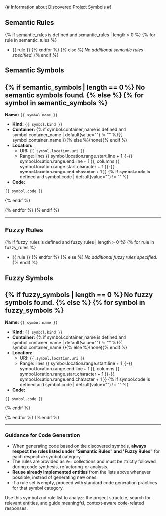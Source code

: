 {# Information about Discovered Project Symbols #}

## Semantic Rules

{% if semantic_rules is defined and semantic_rules | length > 0 %}
{% for rule in semantic_rules %}
- {{ rule }}
{% endfor %}
{% else %}
_No additional semantic rules specified._
{% endif %}

## Semantic Symbols

{% if semantic_symbols | length == 0 %}
**No semantic symbols found.**
{% else %}
{% for symbol in semantic_symbols %}
---

**Name:** `{{ symbol.name }}`
- **Kind:** `{{ symbol.kind }}`
- **Container:** {% if symbol.container_name is defined and symbol.container_name | default(value="") != "" %}{{ symbol.container_name }}{% else %}(none){% endif %}
- **Location:** 
    - URI: `{{ symbol.location.uri }}`
    - Range: lines {{ symbol.location.range.start.line + 1 }}-{{ symbol.location.range.end.line + 1 }}, columns {{ symbol.location.range.start.character + 1 }}-{{ symbol.location.range.end.character + 1 }}
{% if symbol.code is defined and symbol.code | default(value="") != "" %}
- **Code:**
```
{{ symbol.code }}
```
{% endif %}

{% endfor %}
{% endif %}

---

## Fuzzy Rules

{% if fuzzy_rules is defined and fuzzy_rules | length > 0 %}
{% for rule in fuzzy_rules %}
- {{ rule }}
{% endfor %}
{% else %}
_No additional fuzzy rules specified._
{% endif %}

## Fuzzy Symbols

{% if fuzzy_symbols | length == 0 %}
**No fuzzy symbols found.**
{% else %}
{% for symbol in fuzzy_symbols %}
---

**Name:** `{{ symbol.name }}`
- **Kind:** `{{ symbol.kind }}`
- **Container:** {% if symbol.container_name is defined and symbol.container_name | default(value="") != "" %}{{ symbol.container_name }}{% else %}(none){% endif %}
- **Location:** 
    - URI: `{{ symbol.location.uri }}`
    - Range: lines {{ symbol.location.range.start.line + 1 }}-{{ symbol.location.range.end.line + 1 }}, columns {{ symbol.location.range.start.character + 1 }}-{{ symbol.location.range.end.character + 1 }}
{% if symbol.code is defined and symbol.code | default(value="") != "" %}
- **Code:**
```
{{ symbol.code }}
```
{% endif %}

{% endfor %}
{% endif %}

---

### Guidance for Code Generation

- When generating code based on the discovered symbols, **always respect the rules listed under "Semantic Rules" and "Fuzzy Rules"** for each respective symbol category.
- The rules are provided as `Vec` collections and must be strictly followed during code synthesis, refactoring, or analysis.
- **Reuse already implemented entities** from the lists above whenever possible, instead of generating new ones.
- If a rule set is empty, proceed with standard code generation practices for that symbol category.

Use this symbol and rule list to analyze the project structure, search for relevant entities, and guide meaningful, context-aware code-related responses.